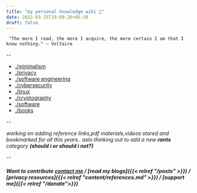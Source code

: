 ```yaml
---
title: "my personal knowledge wiki 🐨"
date: 2022-03-25T19:09:26+05:30
draft: false
---
```


` "The more I read, the more I acquire, the more certain I am that I know nothing." — Voltaire`

--

- [./minimalism]()
- [./privacy]()
- [./software engineering]()
- [./cybersecurity]()
- [./linux]()
- [./cryptography]()
- [./software]()
- [./books]()

--

*working on adding reference links,pdf materials,videos stored and bookmarked for all this years.. aslo thinking out to add a new **rants** category* ***(should i or should i not?)***

--

##### *Want to contribute [contact me](mailto:hi@sidmulajkar.com)* / *[read my blogs]({{< relref "/posts" >}})* / *[privacy resources]({{< relref "content/references.md" >}})* / *[support me]({{< relref "/donate">}})*